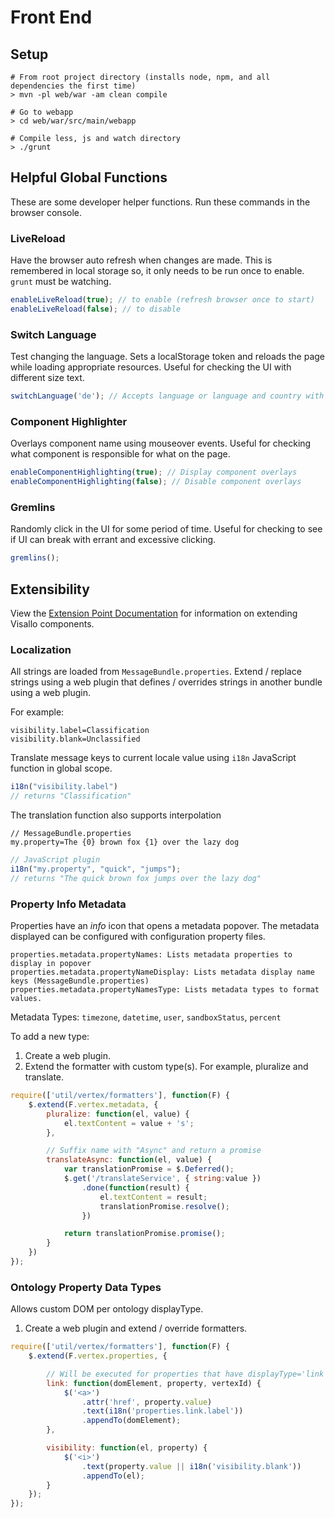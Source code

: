 # Front End

## Setup

    # From root project directory (installs node, npm, and all dependencies the first time)
    > mvn -pl web/war -am clean compile

    # Go to webapp
    > cd web/war/src/main/webapp

    # Compile less, js and watch directory
    > ./grunt

## Helpful Global Functions

These are some developer helper functions. Run these commands in the browser console.

### LiveReload

Have the browser auto refresh when changes are made. This is remembered in local storage so, it only needs to be run once to enable. `grunt` must be watching.

```js
enableLiveReload(true); // to enable (refresh browser once to start)
enableLiveReload(false); // to disable
```

### Switch Language

Test changing the language. Sets a localStorage token and reloads the page while loading appropriate resources. Useful for checking the UI with different size text.

```js
switchLanguage('de'); // Accepts language or language and country with "_". Ex: en_us
```

### Component Highlighter

Overlays component name using mouseover events. Useful for checking what component is responsible for what on the page.

```js
enableComponentHighlighting(true); // Display component overlays
enableComponentHighlighting(false); // Disable component overlays
```

### Gremlins

Randomly click in the UI for some period of time. Useful for checking to see if UI can break with errant and excessive clicking.

```js
gremlins();
```

## Extensibility

View the [Extension Point Documentation](../extension-points/front-end/index.md) for information on extending Visallo components.

### Localization

All strings are loaded from `MessageBundle.properties`. Extend / replace strings using a web plugin that defines / overrides strings in another bundle using a web plugin.

For example:

    visibility.label=Classification
    visibility.blank=Unclassified

Translate message keys to current locale value using `i18n` JavaScript function in global scope.

```js
i18n("visibility.label")
// returns "Classification"
```

The translation function also supports interpolation

    // MessageBundle.properties
    my.property=The {0} brown fox {1} over the lazy dog

```js
// JavaScript plugin
i18n("my.property", "quick", "jumps");
// returns "The quick brown fox jumps over the lazy dog"
```

### Property Info Metadata

Properties have an *info* icon that opens a metadata popover. The metadata displayed can be configured with configuration property files.

    properties.metadata.propertyNames: Lists metadata properties to display in popover
    properties.metadata.propertyNameDisplay: Lists metadata display name keys (MessageBundle.properties)
    properties.metadata.propertyNamesType: Lists metadata types to format values.

Metadata Types: `timezone`, `datetime`, `user`, `sandboxStatus`, `percent`

To add a new type:

1. Create a web plugin.
2. Extend the formatter with custom type(s). For example, pluralize and translate. 

```js
require(['util/vertex/formatters'], function(F) {
    $.extend(F.vertex.metadata, {
        pluralize: function(el, value) {
            el.textContent = value + 's';
        },

        // Suffix name with "Async" and return a promise
        translateAsync: function(el, value) {
            var translationPromise = $.Deferred();
            $.get('/translateService', { string:value })
                .done(function(result) {
                    el.textContent = result;
                    translationPromise.resolve();
                })

            return translationPromise.promise();
        }
    })
});
```

### Ontology Property Data Types

Allows custom DOM per ontology displayType.

1. Create a web plugin and extend / override formatters.

```js
require(['util/vertex/formatters'], function(F) {
    $.extend(F.vertex.properties, {

        // Will be executed for properties that have displayType='link'
        link: function(domElement, property, vertexId) {
            $('<a>')
                .attr('href', property.value)
                .text(i18n('properties.link.label'))
                .appendTo(domElement);
        },

        visibility: function(el, property) {
            $('<i>')
                .text(property.value || i18n('visibility.blank'))
                .appendTo(el);
        }
    });
});
```

